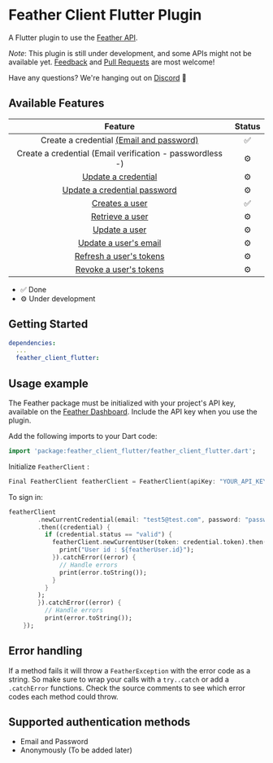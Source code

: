 # Feather Client Flutter Plugin

A Flutter plugin to use the [Feather API](https://feather.id/).

*Note*: This plugin is still under development, and some APIs might not be available yet. [Feedback](https://github.com/bicho19/feather-client-flutter/issues) and [Pull Requests](https://github.com/bicho19/feather-client-flutter/pulls) are most welcome!


Have any questions? We're hanging out on [Discord](https://discord.gg/S55amqV) 👋


## Available Features

|      Feature                                              | Status  |
|:---------------------------------------------------------:|:-------:|
| Create a credential [(Email and password)]()      |    ✅   |
| Create a credential (Email verification - passwordless -)      |    ⚙️   |
| [Update a credential](https://feather.id/docs/undefined#updateCredential)     |    ⚙️   |
| [Update a credential password](https://feather.id/docs/undefined#updateCredentialPassword)     |    ⚙️   |
| [Creates a user](https://feather.id/docs/undefined#createUser)     |    ✅   |
| [Retrieve a user](https://feather.id/docs/undefined#retrieveUser)     |    ⚙️   |
| [Update a user](https://feather.id/docs/undefined#updateUser)     |    ⚙️   |
| [Update a user's email](https://feather.id/docs/undefined#updateUserEmail)     |    ⚙️   |
| [Refresh a user's tokens](https://feather.id/docs/undefined#refreshUserTokens)     |    ⚙️   |
| [Revoke a user's tokens](https://feather.id/docs/undefined#revokeUserTokens) |    ⚙️  |

* ✅ Done
* ⚙️ Under development


## Getting Started
```yml
dependencies:
  ...
  feather_client_flutter: 
```

## Usage example

The Feather package must be initialized with your project's API key, available on the [Feather Dashboard](https://feather.id/dashboard). Include the API key when you use the plugin.

Add the following imports to your Dart code:
```dart
import 'package:feather_client_flutter/feather_client_flutter.dart';
```
Initialize `FeatherClient` :
```dart
Final FeatherClient featherClient = FeatherClient(apiKey: "YOUR_API_KEY");
```
To sign in:

```dart
featherClient
        .newCurrentCredential(email: "test5@test.com", password: "password")
        .then((credential) {
          if (credential.status == "valid") {
            featherClient.newCurrentUser(token: credential.token).then((featherUser) {
              print("User id : ${featherUser.id}");
            }).catchError((error) {
              // Handle errors
              print(error.toString());
            }
          } 
        );
        }).catchError((error) {
          // Handle errors
          print(error.toString());
    });
```

## Error handling

If a method fails it will throw a `FeatherException` with the error code as a string.
So make sure to wrap your calls with a `try..catch` or add a `.catchError` functions.
Check the source comments to see which error codes each method could throw.

## Supported authentication methods

* Email and Password
* Anonymously (To be added later)